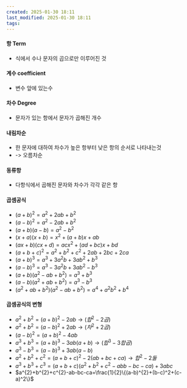 ```yaml
---
created: 2025-01-30 18:11
last_modified: 2025-01-30 18:11
tags:
---
```

#### 항 Term
- 식에서 수나 문자의 곱으로만 이루어진 것
#### 계수 coefficient
- 변수 앞에 있는수
#### 차수 Degree
- 문자가 있는 항에서 문자가 곱해진 개수
#### 내림차순
- 한 문자에 대하여 차수가 높은 항부터 낮은 항의 순서로 나타내는것
- -> 오름차순
#### 동류항
- 다항식에서 곱해진 문자와 차수가 각각 같은 항
#### 곱셈공식
- $(a+b)^{2}= a^{2}+ 2ab + b^{2}$
- $(a-b)^{2}= a^{2} - 2ab + b^2$
- $(a+b)(a-b) = a^{2}- b^2$
- $(x+a)(x+b) = x^{2} + (a+b)x + ab$
- $(ax+b)(cx+d) = acx^{2} + (ad+bc)x + bd$
- $(a+b+c)^{2}= a^{2}+ b^{2}+ c^{2}+2ab + 2bc + 2ca$
- $(a+b)^{3} = a^{3}+ 3a^{2}b + 3ab^{2} + b^3$
- $(a-b)^{3}= a^{3}-3a^{2}b + 3ab^{2}- b^3$
- $(a+b)(a^{2}-ab+b^{2}) = a^3+b^3$
- $(a-b)(a^{2}+ ab+ b^{2})= a^3-b^3$
- $(a^{2}+ ab + b^{2})(a^{2}-ab+b^{2})=a^4+a^{2}b^{2}+b^{4}$
#### 곱셈공식의 변형
- $a^{2}+b^{2}=(a+b)^{2}-2ab \rightarrow (합^{2}-2곱)$
- $a^{2}+b^{2}=(a-b)^{2}+2ab \rightarrow (차^{2}+2곱)$
- $(a-b)^{2}=(a+b)^{2}-4ab$
- $a^{3}+b^{3}=(a+b)^{3}-3ab(a+b) \rightarrow (합^{3}-3합곱)$
- $a^{3}-b^{3}=(a-b)^3+3ab(a-b)$
- $a^{2}+b^{2}+c^{2}=(a+b+c)^{2}-2(ab+bc+ca) \rightarrow 합^{2}-2둘$
- $a^{3}+b^{3}+c^{3}=(a+b+c)(a^{2}+b^{2}+c^{2}-abb-bc-ca)+3abc$
- $a^{2}+b^{2}+c^{2}-ab-bc-ca=\frac{1}{2}\{(a-b)^{2}+(b-c)^2+(c-a)^2\}$
